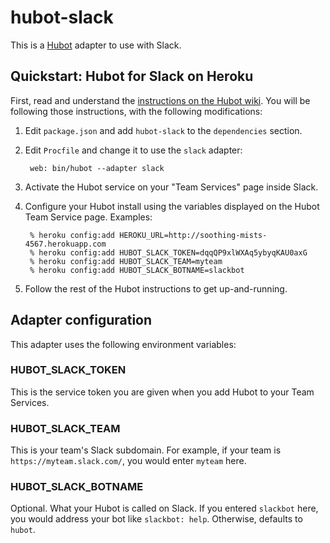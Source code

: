 # hubot-slack

This is a [Hubot](http://hubot.github.com/) adapter to use with Slack.

## Quickstart: Hubot for Slack on Heroku

First, read and understand the [instructions on the Hubot wiki](https://github.com/github/hubot/blob/master/docs/deploying/heroku.md). You will be following those instructions, with the following modifications:

1. Edit `package.json` and add `hubot-slack` to the `dependencies` section.
1. Edit `Procfile` and change it to use the `slack` adapter:

        web: bin/hubot --adapter slack

1. Activate the Hubot service on your "Team Services" page inside Slack.
1. Configure your Hubot install using the variables displayed on the Hubot Team Service page. Examples:

        % heroku config:add HEROKU_URL=http://soothing-mists-4567.herokuapp.com
        % heroku config:add HUBOT_SLACK_TOKEN=dqqQP9xlWXAq5ybyqKAU0axG
        % heroku config:add HUBOT_SLACK_TEAM=myteam
        % heroku config:add HUBOT_SLACK_BOTNAME=slackbot

1. Follow the rest of the Hubot instructions to get up-and-running.

## Adapter configuration

This adapter uses the following environment variables:

### HUBOT\_SLACK\_TOKEN

This is the service token you are given when you add Hubot to your Team Services.

### HUBOT\_SLACK\_TEAM

This is your team's Slack subdomain. For example, if your team is `https://myteam.slack.com/`, you would enter `myteam` here.

### HUBOT\_SLACK\_BOTNAME

Optional. What your Hubot is called on Slack. If you entered `slackbot` here, you would address your bot like `slackbot: help`. Otherwise, defaults to `hubot`.
